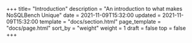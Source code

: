 +++
title= "Introduction"
description = "An introduction to what makes NoSQLBench Unique"
date = 2021-11-09T15:32:00
updated = 2021-11-09T15:32:00
template = "docs/section.html"
page_template = "docs/page.html"
sort_by = "weight"
weight = 1
draft = false
top = false
+++